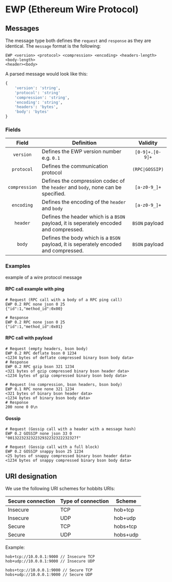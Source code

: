 # EWP (Ethereum Wire Protocol)

## Messages

The message type both defines the `request` and `response` as they are identical. The `message` format is the following: 

```
EWP <version> <protocol> <compression> <encoding> <headers-length> <body-length>
<header><body>
```

A parsed message would look like this:

```python
{
    'version': 'string',
    'protocol': 'string'
    'compression': 'string',
    'encoding': 'string',
    'headers': 'bytes',
    'body': 'bytes'
}
```

### Fields

| Field | Definition | Validity |
|:------:|----------|:----:|
| `version` | Defines the EWP version number e.g. `0.1` | `[0-9]+.[0-9]+` |
| `protocol` | Defines the communication protocol | `(RPC\|GOSSIP)` |
| `compression` | Defines the compression codec of the `header` and `body`, none can be specified. | `[a-z0-9_]+` |
| `encoding` | Defines the encoding of the `header` and `body` | `[a-z0-9_]+` |
| `header` | Defines the header which is a `BSON` payload, it is seperately encoded and compressed. | `BSON` payload |
| `body` | Defines the body which is a `BSON` payload, it is seperately encoded and compressed. | `BSON` payload |

### Examples

example of a wire protocol message

#### RPC call example with ping
```
# Request (RPC call with a body of a RPC ping call)
EWP 0.2 RPC none json 0 25
{"id":1,"method_id":0x00}

# Response
EWP 0.2 RPC none json 0 25
{"id":1,"method_id":0x01}
```

#### RPC call with payload
```
# Request (empty headers, bson body)
EWP 0.2 RPC deflate bson 0 1234
<1234 bytes of deflate compressed binary bson body data>
# Response
EWP 0.2 RPC gzip bson 321 1234
<321 bytes of gzip compressed binary bson header data>
<1234 bytes of gzip compressed binary bson body data>

# Request (no compression, bson headers, bson body)
EWP 0.1 RPC none none 321 1234
<321 bytes of binary bson header data>
<1234 bytes of binary bson body data>
# Response
200 none 0 0\n
```

#### Gossip
```
# Request (Gossip call with a header with a message hash)
EWP 0.2 GOSSIP none json 33 0
"001322323232232932232322232327f"

# Request (Gossip call with a full block)
EWP 0.2 GOSSIP snappy bson 25 1234
<25 bytes of snappy compressed binary bson header data>
<1234 bytes of snappy compressed binary bson body data>
```

## URI designation

We use the following URI schemes for hobbits URIs:

| Secure connection | Type of connection | Scheme   |
| ----------------- | ------------------ | -------- |
| Insecure          | TCP                | hob+tcp  |
| Insecure          | UDP                | hob+udp  |
| Secure            | TCP                | hobs+tcp |
| Secure            | UDP                | hobs+udp |

Example:

```
hob+tcp://10.0.0.1:9000 // Insecure TCP
hob+udp://10.0.0.1:9000 // Insecure UDP

hobs+tcp://10.0.0.1:9000 // Secure TCP
hobs+udp://10.0.0.1:9000 // Secure UDP 
```
